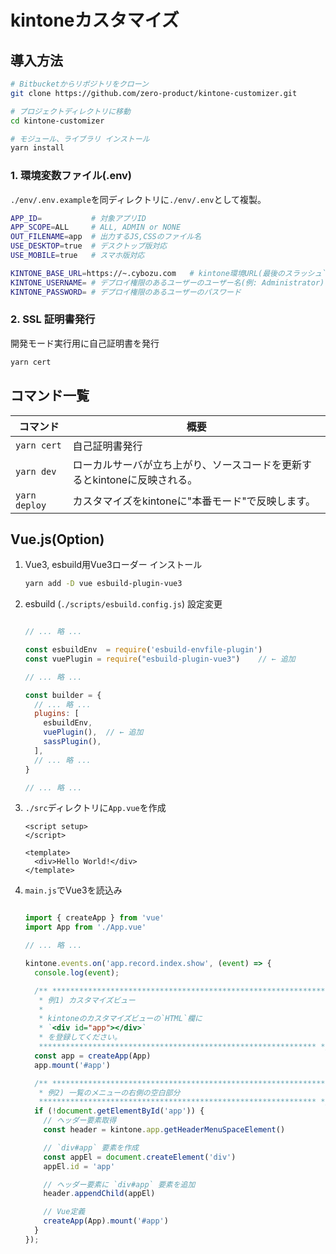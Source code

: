 # kintoneカスタマイズ

## 導入方法

```bash
# Bitbucketからリポジトリをクローン
git clone https://github.com/zero-product/kintone-customizer.git

# プロジェクトディレクトリに移動
cd kintone-customizer

# モジュール、ライブラリ インストール
yarn install
```

### 1. 環境変数ファイル(.env)

`./env/.env.example`を同ディレクトリに`./env/.env`として複製。

```bash
APP_ID=           # 対象アプリID
APP_SCOPE=ALL     # ALL, ADMIN or NONE
OUT_FILENAME=app  # 出力するJS,CSSのファイル名
USE_DESKTOP=true  # デスクトップ版対応
USE_MOBILE=true   # スマホ版対応

KINTONE_BASE_URL=https://~.cybozu.com   # kintone環境URL(最後のスラッシュ`/`は不要)
KINTONE_USERNAME= # デプロイ権限のあるユーザーのユーザー名(例: Administrator)
KINTONE_PASSWORD= # デプロイ権限のあるユーザーのパスワード
```

### 2. SSL 証明書発行

開発モード実行用に自己証明書を発行

```bash
yarn cert
```

## コマンド一覧

|コマンド|概要|
|-|-|
|`yarn cert`|自己証明書発行|
|`yarn dev`|ローカルサーバが立ち上がり、ソースコードを更新するとkintoneに反映される。|
|`yarn deploy`|カスタマイズをkintoneに"本番モード"で反映します。|

## Vue.js(Option)

1. Vue3, esbuild用Vue3ローダー インストール

    ```bash
    yarn add -D vue esbuild-plugin-vue3
    ```

1. esbuild (`./scripts/esbuild.config.js`) 設定変更

    ```javascript:./scripts/esbuild.config.js

    // ... 略 ...

    const esbuildEnv  = require('esbuild-envfile-plugin')
    const vuePlugin = require("esbuild-plugin-vue3")    // ← 追加

    // ... 略 ...

    const builder = {
      // ... 略 ...
      plugins: [
        esbuildEnv,
        vuePlugin(),  // ← 追加
        sassPlugin(),
      ],
      // ... 略 ...
    }

    // ... 略 ...
    ```

1. `./src`ディレクトリに`App.vue`を作成

    ```html:./src/App.vue
    <script setup>
    </script>

    <template>
      <div>Hello World!</div>
    </template>
    ```

1. `main.js`でVue3を読込み

    ```javascript:./src/main.js

    import { createApp } from 'vue'
    import App from './App.vue'

    // ... 略 ...

    kintone.events.on('app.record.index.show', (event) => {
      console.log(event);

      /** **************************************************************
       * 例1) カスタマイズビュー
       *
       * kintoneのカスタマイズビューの`HTML`欄に
       * `<div id="app"></div>`
       * を登録してください。
       ************************************************************** */
      const app = createApp(App)
      app.mount('#app')

      /** **************************************************************
       * 例2) 一覧のメニューの右側の空白部分
       ************************************************************** */
      if (!document.getElementById('app')) {
        // ヘッダー要素取得
        const header = kintone.app.getHeaderMenuSpaceElement()

        // `div#app` 要素を作成
        const appEl = document.createElement('div')
        appEl.id = 'app'

        // ヘッダー要素に `div#app` 要素を追加
        header.appendChild(appEl)

        // Vue定義
        createApp(App).mount('#app')
      }
    });
    ```

